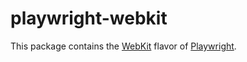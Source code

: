 # playwright-webkit
This package contains the [WebKit](https://www.webkit.org/) flavor of [Playwright](http://github.com/microsoft/playwright).
